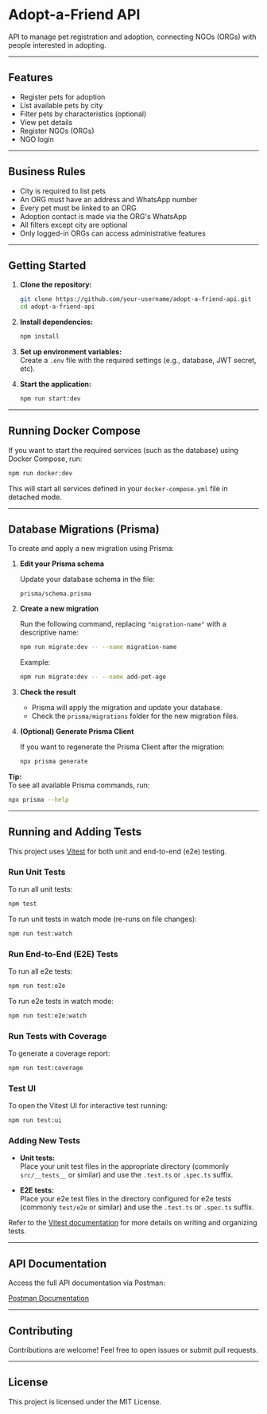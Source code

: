 # Adopt-a-Friend API

API to manage pet registration and adoption, connecting NGOs (ORGs) with people interested in adopting.

---

## Features

- Register pets for adoption
- List available pets by city
- Filter pets by characteristics (optional)
- View pet details
- Register NGOs (ORGs)
- NGO login

---

## Business Rules

- City is required to list pets
- An ORG must have an address and WhatsApp number
- Every pet must be linked to an ORG
- Adoption contact is made via the ORG's WhatsApp
- All filters except city are optional
- Only logged-in ORGs can access administrative features

---

## Getting Started

1. **Clone the repository:**
   ```sh
   git clone https://github.com/your-username/adopt-a-friend-api.git
   cd adopt-a-friend-api
   ```

2. **Install dependencies:**
   ```sh
   npm install
   ```

3. **Set up environment variables:**  
   Create a `.env` file with the required settings (e.g., database, JWT secret, etc).

4. **Start the application:**
   ```sh
   npm run start:dev
   ```

---

## Running Docker Compose

If you want to start the required services (such as the database) using Docker Compose, run:

```sh
npm run docker:dev
```

This will start all services defined in your `docker-compose.yml` file in detached mode.

---

## Database Migrations (Prisma)

To create and apply a new migration using Prisma:

1. **Edit your Prisma schema**

   Update your database schema in the file:
   ```
   prisma/schema.prisma
   ```

2. **Create a new migration**

   Run the following command, replacing `"migration-name"` with a descriptive name:
   ```sh
   npm run migrate:dev -- --name migration-name
   ```
   Example:
   ```sh
   npm run migrate:dev -- --name add-pet-age
   ```

3. **Check the result**

   - Prisma will apply the migration and update your database.
   - Check the `prisma/migrations` folder for the new migration files.

4. **(Optional) Generate Prisma Client**

   If you want to regenerate the Prisma Client after the migration:
   ```sh
   npx prisma generate
   ```

**Tip:**  
To see all available Prisma commands, run:
```sh
npx prisma --help
```

---

## Running and Adding Tests

This project uses [Vitest](https://vitest.dev/) for both unit and end-to-end (e2e) testing.

### Run Unit Tests

To run all unit tests:
```sh
npm test
```

To run unit tests in watch mode (re-runs on file changes):
```sh
npm run test:watch
```

### Run End-to-End (E2E) Tests

To run all e2e tests:
```sh
npm run test:e2e
```

To run e2e tests in watch mode:
```sh
npm run test:e2e:watch
```

### Run Tests with Coverage

To generate a coverage report:
```sh
npm run test:coverage
```

### Test UI

To open the Vitest UI for interactive test running:
```sh
npm run test:ui
```

### Adding New Tests

- **Unit tests:**  
  Place your unit test files in the appropriate directory (commonly `src/__tests__` or similar) and use the `.test.ts` or `.spec.ts` suffix.

- **E2E tests:**  
  Place your e2e test files in the directory configured for e2e tests (commonly `test/e2e` or similar) and use the `.test.ts` or `.spec.ts` suffix.

Refer to the [Vitest documentation](https://vitest.dev/guide/) for more details on writing and organizing tests.

---

## API Documentation

Access the full API documentation via Postman:

[Postman Documentation](https://marlonbuosi-5937812.postman.co/workspace/Marlon-Buosi's-Workspace~a728eca0-b781-4063-8fc5-d4a0ab8979d2/collection/46793449-9c6ce278-a798-4bf7-af07-2dc69d1ac324?action=share&source=copy-link&creator=46793449)

---

## Contributing

Contributions are welcome! Feel free to open issues or submit pull requests.

---

## License

This project is licensed under the MIT License.
